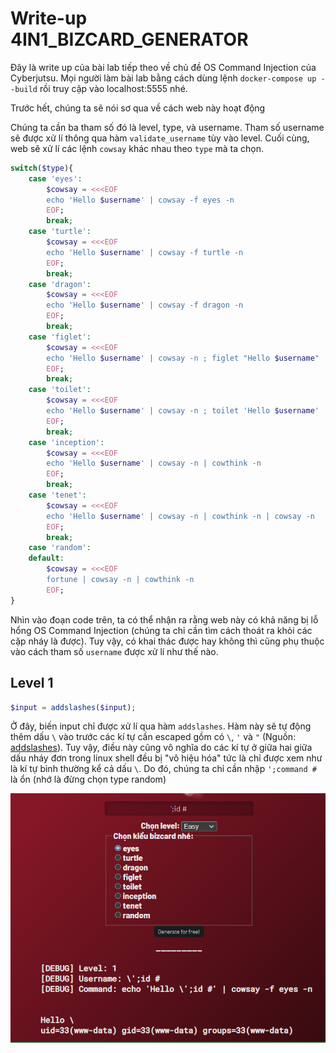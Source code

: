 # Write-up 4IN1_BIZCARD_GENERATOR
Đây là write up của bài lab tiếp theo về chủ đề OS Command Injection của Cyberjutsu. Mọi người làm bài lab bằng cách dùng lệnh `docker-compose up --build` rồi truy cập vào localhost:5555 nhé.

Trước hết, chúng ta sẽ nói sơ qua về cách web này hoạt động

Chúng ta cần ba tham số đó là level, type, và username. Tham số username sẽ được xử lí thông qua hàm `validate_username` tùy vào level. Cuối cùng, web sẽ xử lí các lệnh `cowsay` khác nhau theo `type` mà ta chọn.
```php
switch($type){
    case 'eyes':
        $cowsay = <<<EOF
        echo 'Hello $username' | cowsay -f eyes -n 
        EOF;
        break;
    case 'turtle':
        $cowsay = <<<EOF
        echo 'Hello $username' | cowsay -f turtle -n 
        EOF;
        break;
    case 'dragon':
        $cowsay = <<<EOF
        echo 'Hello $username' | cowsay -f dragon -n 
        EOF;
        break;   
    case 'figlet':
        $cowsay = <<<EOF
        echo 'Hello $username' | cowsay -n ; figlet "Hello $username"
        EOF;
        break;
    case 'toilet':
        $cowsay = <<<EOF
        echo 'Hello $username' | cowsay -n ; toilet 'Hello $username'
        EOF;
        break;  
    case 'inception':
        $cowsay = <<<EOF
        echo 'Hello $username' | cowsay -n | cowthink -n
        EOF;
        break; 
    case 'tenet':
        $cowsay = <<<EOF
        echo 'Hello $username' | cowsay -n | cowthink -n | cowsay -n 
        EOF;
        break;              
    case 'random':
    default:
        $cowsay = <<<EOF
        fortune | cowsay -n | cowthink -n
        EOF;
}
```
Nhìn vào đoạn code trên, ta có thể nhận ra rằng web này có khả năng bị lỗ hổng OS Command Injection (chúng ta chỉ cần tìm cách thoát ra khỏi các cặp nháy là được). Tuy vậy, có khai thác được hay không thì cũng phụ thuộc vào cách tham số `username` được xử lí như thế nào.
## **Level 1**
```php
$input = addslashes($input);
```
Ở đây, biến input chỉ được xử lí qua hàm `addslashes`. Hàm này sẽ tự động thêm dấu `\` vào trước các kí tự cần escaped gồm có `\`, `'` và `"` (Nguồn: [addslashes](https://php.net/addslashes)). Tuy vậy, điều này cũng vô nghĩa do các kí tự ở giữa hai giữa dấu nháy đơn trong linux shell đều bị "vô hiệu hóa" tức là chỉ được xem như là kí tự bình thường kể cả dấu `\`. Do đó, chúng ta chỉ cần nhập ``';command #`` là ổn (nhớ là đừng chọn type random)

![test](./image/level1/1.png)